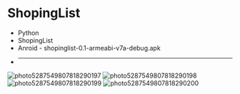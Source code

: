 
# ShopingList
- Python
- ShopingList
- Anroid - shopinglist-0.1-armeabi-v7a-debug.apk
- ********
![photo5287549807818290197](https://user-images.githubusercontent.com/25771381/131267000-b795ef34-958e-498e-a784-2943c8716ab4.jpg)
![photo5287549807818290198](https://user-images.githubusercontent.com/25771381/131267001-ef669c5a-0a56-43e0-abcd-b10ed58fe464.jpg)
![photo5287549807818290199](https://user-images.githubusercontent.com/25771381/131267003-681a52a5-bb7d-4b15-9fb4-fbfe36fb216c.jpg)
![photo5287549807818290200](https://user-images.githubusercontent.com/25771381/131267004-4b2b0802-51fb-472a-8bb9-3a290d80e170.jpg)
